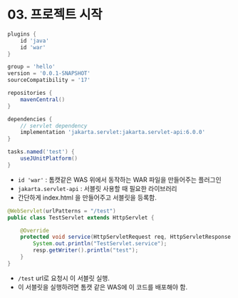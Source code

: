 # 03. 프로젝트 시작
```groovy
plugins {
    id 'java'
    id 'war'
}

group = 'hello'
version = '0.0.1-SNAPSHOT'
sourceCompatibility = '17'

repositories {
    mavenCentral()
}

dependencies {
    // servlet dependency
    implementation 'jakarta.servlet:jakarta.servlet-api:6.0.0'
}

tasks.named('test') {
    useJUnitPlatform()
}
```
- `id 'war'` : 톰캣같은 WAS 위에서 동작하는 WAR 파일을 만들어주는 플러그인
- `jakarta.servlet-api` : 서블릿 사용할 때 필요한 라이브러리
- 간단하게 index.html 을 만들어주고 서블릿을 등록함.
```java
@WebServlet(urlPatterns = "/test")
public class TestServlet extends HttpServlet {

	@Override
	protected void service(HttpServletRequest req, HttpServletResponse resp) throws ServletException, IOException {
		System.out.println("TestServlet.service");
		resp.getWriter().println("test");
	}
}
```
- `/test` url로 요청시 이 서블릿 실행.
- 이 서블릿을 실행하려면 톰캣 같은 WAS에 이 코드를 배포해야 함.
